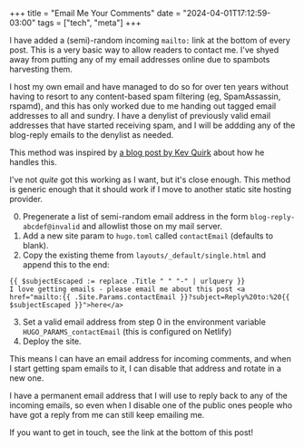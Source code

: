 +++
title = "Email Me Your Comments"
date = "2024-04-01T17:12:59-03:00"
tags = ["tech", "meta"]
+++

I have added a (semi)-random incoming `mailto:` link at the bottom of every post. This is a very basic way to allow readers to contact me. I've shyed away from putting any of my email addresses online due to spambots harvesting them.

I host my own email and have managed to do so for over ten years without having to resort to any content-based spam filtering (eg, SpamAssassin, rspamd), and this has only worked due to me handing out tagged email addresses to all and sundry. I have a denylist of previously valid email addresses that have started receiving spam, and I will be addding any of the blog-reply emails to the denylist as needed.

This method was inspired by [a blog post by Kev Quirk](https://kevquirk.com/ban-the-spam) about how he handles this.

I've not *quite* got this working as I want, but it's close enough. This method is generic enough that it should work if I move to another static site hosting provider.

0. Pregenerate a list of semi-random email address in the form `blog-reply-abcdef@invalid` and allowlist those on my mail server.
1. Add a new site param to `hugo.toml` called `contactEmail` (defaults to blank).
2. Copy the existing theme from `layouts/_default/single.html` and append this to the end:

```golang
{{ $subjectEscaped := replace .Title " " "-" | urlquery }}
I love getting emails - please email me about this post <a href="mailto:{{ .Site.Params.contactEmail }}?subject=Reply%20to:%20{{ $subjectEscaped }}">here</a>
```

3. Set a valid email address from step 0 in the environment variable `HUGO_PARAMS_contactEmail` (this is configured on Netlify)
4. Deploy the site.

This means I can have an email address for incoming comments, and when I start getting spam emails to it, I can disable that address and rotate in a new one.

I have a permanent email address that I will use to reply back to any of the incoming emails, so even when I disable one of the public ones people who have got a reply from me can still keep emailing me.

If you want to get in touch, see the link at the bottom of this post!
